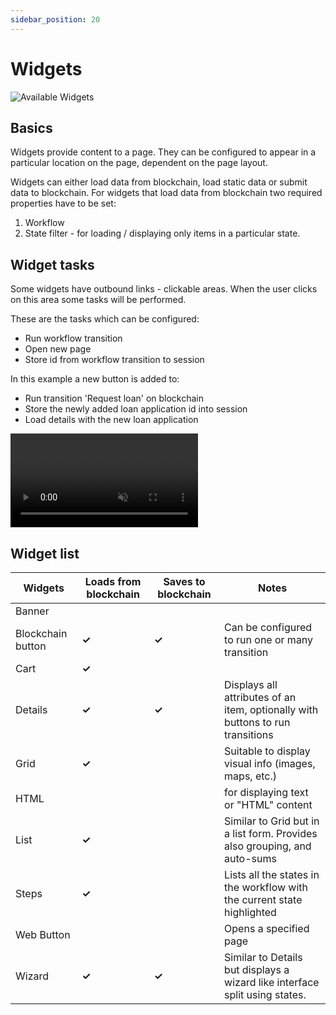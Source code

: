 ```yaml
---
sidebar_position: 20
---
```


# Widgets


![Available Widgets](/img/screens/dapp_widgets.png)

## Basics

Widgets provide content to a page. They can be configured to appear in a particular location on the page, dependent on the page layout.

Widgets can either load data from blockchain, load static data or submit data to blockchain. For widgets that load data from blockchain two required properties have to be set:
1. Workflow
1. State filter - for loading / displaying only items in a particular state.

## Widget tasks

Some widgets have outbound links - clickable areas. When the user clicks on this area some tasks will be performed.

These are the tasks which can be configured:
* Run workflow transition
* Open new page
* Store id from workflow transition to session

In this example a new button is added to:
* Run transition 'Request loan' on blockchain
* Store the newly added loan application id into session
* Load details with the new loan application


<video autoplay="autoplay" playsinline="playsinline" muted="muted" loop="loop" >
  <source src="/vid/dapp_widget_tasks.mp4" type="video/mp4"></source>
  Your browser does not support the video tag.
</video>


## Widget list

| Widgets | Loads from blockchain | Saves to blockchain | Notes |
|-|-|-|-|
| Banner | | |  |
| Blockchain button | **&#10003;** | **&#10003;** | Can be configured to run one or many transition |
| Cart | **&#10003;** | | |
| Details | **&#10003;**|**&#10003;**| Displays all attributes of an item, optionally with buttons to run transitions |
| Grid | **&#10003;** | | Suitable to display visual info (images, maps, etc.) |
| HTML | | | for displaying text or "HTML" content |
| List | **&#10003;** | | Similar to Grid but in a list form. Provides also grouping, and auto-sums |
| Steps | **&#10003;** | | Lists all the states in the workflow with the current state highlighted |
| Web Button | | | Opens a specified page |
| Wizard | **&#10003;** | **&#10003;** | Similar to Details but displays a wizard like interface split using states. |